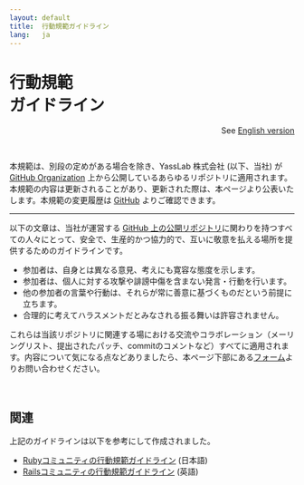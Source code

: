```yaml
---
layout: default
title:  行動規範ガイドライン
lang:   ja
---
```


# 行動規範<br class="ignore-sp">ガイドライン

<div align="right" style="padding-bottom: 30px;">
  See <a href="/en/conduct">English version</a>
</div>

本規範は、別段の定めがある場合を除き、YassLab 株式会社 (以下、当社) が [GitHub Organization](https://github.com/yasslab) 上から公開しているあらゆるリポジトリに適用されます。本規範の内容は更新されることがあり、更新された際は、本ページより公表いたします。本規範の変更履歴は [GitHub](https://github.com/yasslab/yasslab.jp/commits/main/ja/conduct.md) よりご確認できます。

-----

以下の文章は、当社が運営する [GitHub 上の公開リポジトリ](https://github.com/yasslab)に関わりを持つすべての人々にとって、安全で、生産的かつ協力的で、互いに敬意を払える場所を提供するためのガイドラインです。

- 参加者は、自身とは異なる意見、考えにも寛容な態度を示します。
- 参加者は、個人に対する攻撃や誹謗中傷を含まない発言・行動を行います。
- 他の参加者の言葉や行動は、それらが常に善意に基づくものだという前提に立ちます。
- 合理的に考えてハラスメントだとみなされる振る舞いは許容されません。

これらは当該リポジトリに関連する場における交流やコラボレーション（メーリングリスト、提出されたパッチ、commitのコメントなど）すべてに適用されます。内容について気になる点などありましたら、本ページ下部にある[フォーム](#contact)よりお問い合わせください。

<br>

## 関連

上記のガイドラインは以下を参考にして作成されました。

- [Rubyコミュニティの行動規範ガイドライン](https://www.ruby-lang.org/ja/conduct/) (日本語)
- [Railsコミュニティの行動規範ガイドライン](https://rubyonrails.org/conduct) (英語)

<br><br>

<div id="contact"></div>
